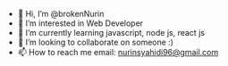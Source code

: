 - 👋 Hi, I’m @brokenNurin
- 👀 I’m interested in Web Developer
- 🌱 I’m currently learning javascript, node js, react js
- 💞️ I’m looking to collaborate on someone :)
- 📫 How to reach me email: nurinsyahidi96@gmail.com

<!---
brokenNurin/brokenNurin is a ✨ special ✨ repository because its `README.md` (this file) appears on your GitHub profile.
You can click the Preview link to take a look at your changes.
--->
